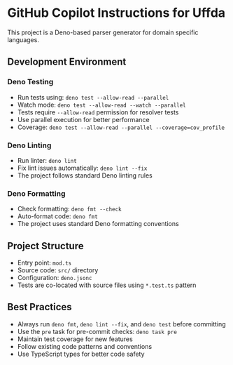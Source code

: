 # GitHub Copilot Instructions for Uffda

This project is a Deno-based parser generator for domain specific languages.

## Development Environment

### Deno Testing

- Run tests using: `deno test --allow-read --parallel`
- Watch mode: `deno test --allow-read --watch --parallel`
- Tests require `--allow-read` permission for resolver tests
- Use parallel execution for better performance
- Coverage: `deno test --allow-read --parallel --coverage=cov_profile`

### Deno Linting

- Run linter: `deno lint`
- Fix lint issues automatically: `deno lint --fix`
- The project follows standard Deno linting rules

### Deno Formatting

- Check formatting: `deno fmt --check`
- Auto-format code: `deno fmt`
- The project uses standard Deno formatting conventions

## Project Structure

- Entry point: `mod.ts`
- Source code: `src/` directory
- Configuration: `deno.jsonc`
- Tests are co-located with source files using `*.test.ts` pattern

## Best Practices

- Always run `deno fmt`, `deno lint --fix`, and `deno test` before committing
- Use the `pre` task for pre-commit checks: `deno task pre`
- Maintain test coverage for new features
- Follow existing code patterns and conventions
- Use TypeScript types for better code safety
